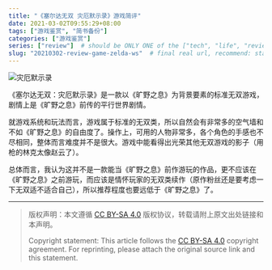 ```yaml
---
title: "《塞尔达无双 灾厄默示录》游戏简评"
date: 2021-03-02T09:55:29+08:00
tags: ["游戏鉴赏", "简书备份"]
categories: ["游戏鉴赏"]
series: ["review"]  # should be ONLY ONE of the ["tech", "life", "review"]
slug: "20210302-review-game-zelda-ws"  # final real url, recommend: start by date, follow lower case words with hyphen splitter. E.g., `20230316-text-title`
---
```


![灾厄默示录](/img/posts/9835942-15610e5ecd4a1429.jpg "灾厄默示录")

《塞尔达无双：灾厄默示录》是一款以《旷野之息》为背景要素的标准无双游戏，剧情上是《旷野之息》前传的平行世界剧情。

就游戏系统和玩法而言，游戏属于标准的无双类，所以自然会有非常多的空气墙和不如《旷野之息》的自由度了。操作上，可用的人物非常多，各个角色的手感也不尽相同，整体而言难度并不是很大。游戏中能看得出光荣其他无双游戏的影子（用枪的林克太像赵云了）。

总体而言，我认为这并不是一款能当《旷野之息》前作游玩的作品，更不应该在《旷野之息》之前游玩，而应该是情怀玩家的无双类续作（原作粉丝还是要考虑一下无双适不适合自己），所以推荐程度也要远低于《旷野之息》了。


---

> 版权声明：本文遵循 [CC BY-SA 4.0](https://creativecommons.org/licenses/by-sa/4.0/deed.zh) 版权协议，转载请附上原文出处链接和本声明。
>
> Copyright statement: This article follows the [CC BY-SA 4.0](https://creativecommons.org/licenses/by-sa/4.0/deed.en) copyright agreement. For reprinting, please attach the original source link and this statement.
